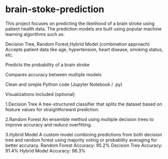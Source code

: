 # brain-stoke-prediction
This project focuses on predicting the likelihood of a brain stroke using patient health data. The prediction models are built using popular machine learning algorithms such as:

 Decision Tree, Random Forest,Hybrid Model (combination approach)
 Accepts patient data like age, hypertension, heart disease, smoking status, etc.

Predicts the probability of a brain stroke

Compares accuracy between multiple models

Clean and simple Python code (Jupyter Notebook / .py)

Visualizations included (optional)

1️.Decision Tree
A tree-structured classifier that splits the dataset based on feature values for straightforward prediction.

2️.Random Forest
An ensemble method using multiple decision trees to improve accuracy and reduce overfitting.

3️.Hybrid Model
A custom model combining predictions from both decision tree and random forest using majority voting or probability averaging for better accuracy.
Random Forest Accuracy: 95.2%
Decision Tree Accuracy: 91.4%
Hybrid Model Accuracy: 96.3%

